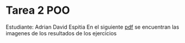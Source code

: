 # Tarea 2 POO

Estudiante: Adrian David Espitia
En el siguiente [pdf](Tarea20%220%POO.pdf) se encuentran las imagenes de los resultados de los ejercicios
